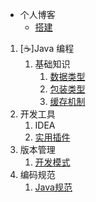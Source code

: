 - 个人博客
  - [搭建](#/zh-cn/quick-start.md)
1. [:coffee:]Java 编程
   1. 基础知识
      1. [数据类型](java/data-type.md)
      2. [包装类型](java/pack-type.md)
      3. [缓存机制](java/cache-mechanism.md)
2. 开发工具
    1. IDEA
      1. [实用插件](developtools/idea-plus.md)
3. 版本管理
    1. [开发模式](version/dev-model.md)
4. 编码规范
    1. [Java规范](constraint/java-word.md)